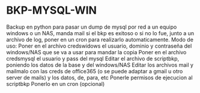 # BKP-MYSQL-WIN
Backup en python para pasar un dump de mysql por red a un equipo windows o un NAS, manda mail si el bkp es exitoso o si no lo fue, junto a un archivo de log, poner en un cron para realizarlo automaticamente.
Modo de uso:
Poner en el archivo credswidows el usuario, dominio y contraseña del windows/NAS que se va a usar para mandar la copia
Poner en el archivo credsmysql el usuario y pass del mysql
Editar el archivo de scriptbkp, poniendo los datos de la base y del windows/NAS
Editar los archivos mail y mailmalo con las creds de office365 (o se puede adaptar a gmail u otro server de mails) y los datos, de, para, etc
Ponerle permisos de ejecucion al scriptbkp
Ponerlo en un cron (opcional)
